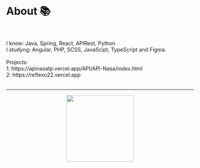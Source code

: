 <br>
<h1> About 📚 </h1>
<br>
<p> I know: Java, Spring, React, APIRest, Python<br> I studyng: Angular, PHP, SCSS, JavaScipt, TypeScript and Figma. <br><br> Projects: <br> 1: https://apinasatp.vercel.app/API/API-Nasa/index.html <br> 2: https://reflexo22.vercel.app <br> 

<br>
<hr>
<div align="center">
  <a href="https://github.com/Cr7stian8">
  <img height="180em" src="http://github-readme-streak-stats.herokuapp.com?    user=Cr7stian8&theme=highcontrast&date_format=j%2Fn%5B%2FY%5D&sideNums=3E63FF&stroke=3651DD&ring=2656DD&dates=000000&fire=FF0000&background=FFFFFF&currStreakLabel=FF00  00&border=FFFFFF&currStreakNum=FF0000&sideLabels=000000" />
 
</div>
